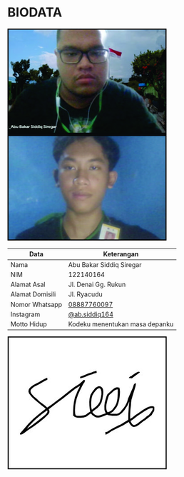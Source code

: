 # BIODATA

![Foto](164_foto.jpg)

| Data            | Keterangan |
| --------------- | ------------- |
| Nama            | Abu Bakar Siddiq Siregar |
| NIM             | 122140164 |
| Alamat Asal     | Jl. Denai Gg. Rukun |
| Alamat Domisili | Jl. Ryacudu |
| Nomor Whatsapp  | [08887760097](https://wa.me/+628887760097) |
| Instagram       | [@ab.siddiq164](https://instagram.com/ab.siddiq164) |
| Motto Hidup     | Kodeku menentukan masa depanku |

![TTD](164_ttd.jpg)
